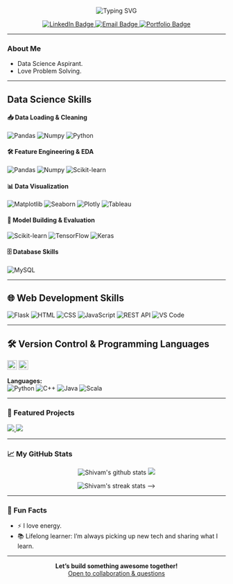 <p align="center">
  <img src="https://readme-typing-svg.herokuapp.com?font=Fira+Code&size=28&pause=1000&color=F7931E&center=true&vCenter=true&multiline=true&width=700&lines=Hey%2C+I'm+Shivam+Shukla+%F0%9F%91%8B;ML+Engineer+%7C+Full-Stack+Explorer+%7C+Energy+Enthusiast+%E2%9A%A1%EF%B8%8F" alt="Typing SVG" />
</p>

<p align="center">
  <a href="https://www.linkedin.com/in/shivam-shukla-a462b3223/" target="_blank" rel="noreferrer">
    <img src="https://img.shields.io/badge/LinkedIn-Connect-0A66C2?logo=linkedin&logoColor=white&style=for-the-badge" alt="LinkedIn Badge"/>
  </a>
  <a href="mailto:shivamshuklass661@gmail.com" target="_blank" rel="noreferrer">
    <img src="https://img.shields.io/badge/Email-Say%20Hi-D14836?logo=gmail&logoColor=white&style=for-the-badge" alt="Email Badge"/>
  </a>
  <a href="https://shivam-shukl.github.io/portfolio/" target="_blank" rel="noreferrer">
    <img src="https://img.shields.io/badge/Portfolio-Visit-24292F?logo=githubpages&logoColor=white&style=for-the-badge" alt="Portfolio Badge"/>
  </a>
</p>

---

###  About Me

- Data Science Aspirant.
- Love Problem Solving.
---

##  Data Science Skills

#### 📥 Data Loading & Cleaning
<p>
  <img alt="Pandas" src="https://img.shields.io/badge/Pandas-150458?style=flat-square&logo=pandas&logoColor=white"/>
  <img alt="Numpy" src="https://img.shields.io/badge/Numpy-013243?style=flat-square&logo=numpy&logoColor=white"/>
  <img alt="Python" src="https://img.shields.io/badge/Python-3776AB?style=flat-square&logo=python&logoColor=white"/>
</p>

#### 🛠️ Feature Engineering & EDA
<p>
  <img alt="Pandas" src="https://img.shields.io/badge/Pandas-150458?style=flat-square&logo=pandas&logoColor=white"/>
  <img alt="Numpy" src="https://img.shields.io/badge/Numpy-013243?style=flat-square&logo=numpy&logoColor=white"/>
  <img alt="Scikit-learn" src="https://img.shields.io/badge/Scikit--learn-F7931E?style=flat-square&logo=scikit-learn&logoColor=white"/>
</p>

#### 📊 Data Visualization
<p>
  <img alt="Matplotlib" src="https://img.shields.io/badge/Matplotlib-11557C?style=flat-square&logo=matplotlib&logoColor=white"/>
  <img alt="Seaborn" src="https://img.shields.io/badge/Seaborn-3776AB?style=flat-square&logo=python&logoColor=white"/>
  <img alt="Plotly" src="https://img.shields.io/badge/Plotly-3F4F75?style=flat-square&logo=plotly&logoColor=white"/>
  <img alt="Tableau" src="https://img.shields.io/badge/Tableau-E97627?style=flat-square&logo=tableau&logoColor=white"/>
</p>

#### 🤖 Model Building & Evaluation
<p>
  <img alt="Scikit-learn" src="https://img.shields.io/badge/Scikit--learn-F7931E?style=flat-square&logo=scikit-learn&logoColor=white"/>
  <img alt="TensorFlow" src="https://img.shields.io/badge/TensorFlow-FF6F00?style=flat-square&logo=tensorflow&logoColor=white"/>
  <img alt="Keras" src="https://img.shields.io/badge/Keras-D00000?style=flat-square&logo=keras&logoColor=white"/>
</p>

#### 🗄️ Database Skills
<p>
  <img alt="MySQL" src="https://img.shields.io/badge/MySQL-4479A1?style=flat-square&logo=mysql&logoColor=white"/>
</p>

---

## 🌐 Web Development Skills
<p>
  <img alt="Flask" src="https://img.shields.io/badge/Flask-000000?style=flat-square&logo=flask&logoColor=white"/>
  <img alt="HTML" src="https://img.shields.io/badge/HTML5-E34F26?style=flat-square&logo=html5&logoColor=white"/>
  <img alt="CSS" src="https://img.shields.io/badge/CSS3-1572B6?style=flat-square&logo=css3&logoColor=white"/>
  <img alt="JavaScript" src="https://img.shields.io/badge/JavaScript-F7DF1E?style=flat-square&logo=javascript&logoColor=black"/>
  <img alt="REST API" src="https://img.shields.io/badge/REST-02569B?style=flat-square&logo=fastapi&logoColor=white"/>
  <img alt="VS Code" src="https://img.shields.io/badge/VSCode-007ACC?style=flat-square&logo=visual-studio-code&logoColor=white"/>
</p>

---

## 🛠️ Version Control & Programming Languages

<p>
  <img alt="Git" src="https://img.icons8.com/color/48/000000/git.png" width="22" title="Git"/>
  <img alt="GitHub" src="https://img.icons8.com/ios-glyphs/30/000000/github.png" width="22" title="GitHub"/>
</p>

**Languages:**  
<img alt="Python" src="https://img.shields.io/badge/Python-8%2F10-3776AB?style=flat-square&logo=python&logoColor=white"/>
<img alt="C++" src="https://img.shields.io/badge/C++-10%2F10-00599C?style=flat-square&logo=c%2B%2B&logoColor=white"/>
<img alt="Java" src="https://img.shields.io/badge/Java-7%2F10-007396?style=flat-square&logo=java&logoColor=white"/>
<img alt="Scala" src="https://img.shields.io/badge/Scala-6%2F10-DC322F?style=flat-square&logo=scala&logoColor=white"/>

---

### 🚩 Featured Projects

<a href="https://github.com/Shivam-Shukl/200-Days-ML-Theory-Full-Stack-ML-Development-Challenge">
  <img src="https://github-readme-stats.vercel.app/api/pin/?username=Shivam-Shukl&repo=200-Days-ML-Theory-Full-Stack-ML-Development-Challenge&theme=buefy" />
</a>
<a href="https://github.com/Shivam-Shukl/Real-Estate-Price-Prediction---Bengaluru">
  <img src="https://github-readme-stats.vercel.app/api/pin/?username=Shivam-Shukl&repo=Real-Estate-Price-Prediction---Bengaluru&theme=buefy" />
</a>

---

### 📈 My GitHub Stats

<p align="center">
  <img src="https://github-readme-stats.vercel.app/api?username=Shivam-Shukl&show_icons=true&theme=buefy&hide_border=true" alt="Shivam's github stats"/>
  <img src="https://github-readme-stats.vercel.app/api/top-langs/?username=Shivam-Shukl&layout=compact&theme=buefy&hide_border=true"/>
</p>

<p align="center">
      <img src="https://streak-stats.demolab.com?user=Shivam-Shukl&theme=buefy&hide_border=true" alt="Shivam's streak stats"/>
<!--   <p><img align="center" src="https://github-readme-streak-stats.herokuapp.com/?user=Shivam-Shukl&" alt="Shivam's streak stats" /></p> --> -->
</p>

---

### 🌟 Fun Facts

- ⚡ I love energy.
- 📚 Lifelong learner: I’m always picking up new tech and sharing what I learn.

---

<p align="center">
  <b>Let’s build something awesome together!</b>
  <br/>
  <a href="https://github.com/Shivam-Shukl/Shivam-Shukla/issues">Open to collaboration & questions</a>
</p>
